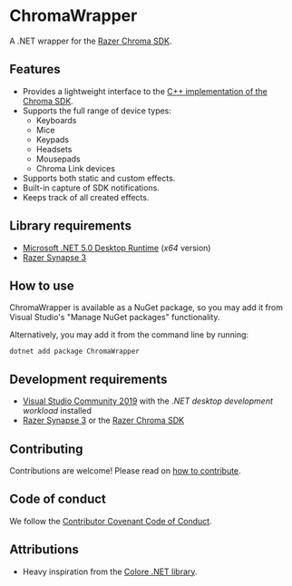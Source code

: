 # ChromaWrapper

A .NET wrapper for the [Razer Chroma SDK](https://developer.razer.com/works-with-chroma/).

## Features

- Provides a lightweight interface to the [C++ implementation of the Chroma SDK](https://assets.razerzone.com/dev_portal/C%2B%2B/html/en/index.html).
- Supports the full range of device types:
  - Keyboards
  - Mice
  - Keypads
  - Headsets
  - Mousepads
  - Chroma Link devices
- Supports both static and custom effects.
- Built-in capture of SDK notifications.
- Keeps track of all created effects.

## Library requirements

- [Microsoft .NET 5.0 Desktop Runtime](https://dotnet.microsoft.com/download/dotnet-core/current/runtime) (_x64_ version)
- [Razer Synapse 3](https://www.razer.com/synapse-3)

## How to use

ChromaWrapper is available as a NuGet package, so you may add it from Visual Studio's "Manage NuGet packages" functionality.

Alternatively, you may add it from the command line by running:

```shell
dotnet add package ChromaWrapper
```

## Development requirements

- [Visual Studio Community 2019](https://visualstudio.microsoft.com/vs/) with the _.NET desktop development workload_ installed
- [Razer Synapse 3](https://www.razer.com/synapse-3) or the [Razer Chroma SDK](https://developer.razer.com/works-with-chroma/download/)

## Contributing

Contributions are welcome! Please read on [how to contribute](https://github.com/poveden/ChromaWrapper/blob/master/CONTRIBUTING.md).

## Code of conduct

We follow the [Contributor Covenant Code of Conduct](https://github.com/poveden/ChromaWrapper/blob/master/CODE_OF_CONDUCT.md).

## Attributions

- Heavy inspiration from the [Colore .NET library](https://github.com/chroma-sdk/Colore).
